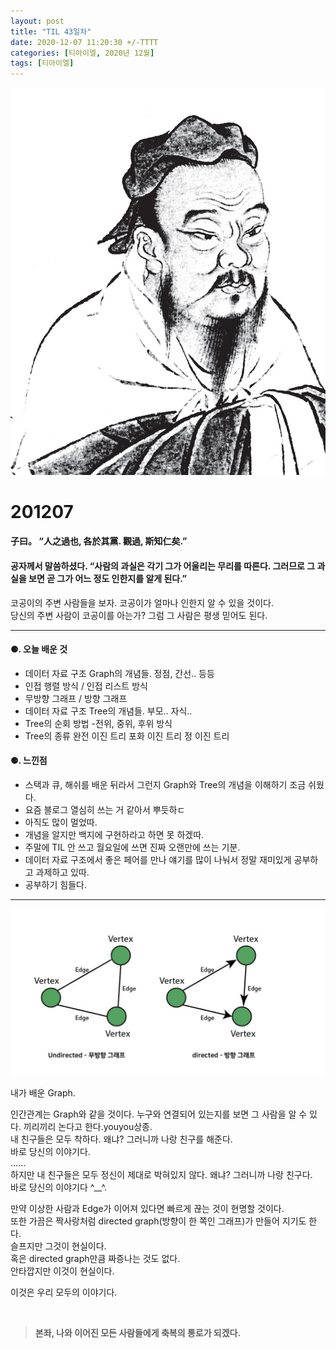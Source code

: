 ```yaml
---
layout: post
title: "TIL 43일차"
date: 2020-12-07 11:20:30 +/-TTTT
categories: [티아이엘, 2020년 12월]
tags: [티아이엘]
---
```


![image](/assets/img/sample/avatar.jpg)

# **201207**

#### **子曰。 “人之過也, 各於其黨. 觀過, 斯知仁矣.”**

#### **공자께서 말씀하셨다. “사람의 과실은 각기 그가 어울리는 무리를 따른다. 그러므로 그 과실을 보면 곧 그가 어느 정도 인한지를 알게 된다.”**

코공이의 주변 사람들을 보자. 코공이가 얼마나 인한지 알 수 있을 것이다.  
당신의 주변 사람이 코공이를 아는가? 그럼 그 사람은 평생 믿어도 된다.

---

#### **⚈. 오늘 배운 것**

- 데이터 자료 구조 Graph의 개념들. 정점, 간선.. 등등
- 인접 행렬 방식 / 인접 리스트 방식
- 무방향 그래프 / 방향 그래프
- 데이터 자료 구조 Tree의 개념들. 부모.. 자식..
- Tree의 순회 방법 -전위, 중위, 후위 방식
- Tree의 종류
  완전 이진 트리
  포화 이진 트리
  정 이진 트리

#### ⚈. 느낀점

- 스택과 큐, 해쉬를 배운 뒤라서 그런지 Graph와 Tree의 개념을 이해하기 조금 쉬웠다.
- 요즘 블로그 열심히 쓰는 거 같아서 뿌듯하ㄷ
- 아직도 많이 멀었따.
- 개념을 알지만 백지에 구현하라고 하면 못 하겠따.
- 주말에 TIL 안 쓰고 월요일에 쓰면 진짜 오랜만에 쓰는 기분.
- 데이터 자료 구조에서 좋은 페어를 만나 얘기를 많이 나눠서 정말 재미있게 공부하고 과제하고 있따.
- 공부하기 힘들다.

---

![image](/assets/img/sample/til5.png)

내가 배운 Graph.

인간관계는 Graph와 같을 것이다. 누구와 연결되어 있는지를 보면 그 사람을 알 수 있다. 끼리끼리 논다고 한다.youyou상종.  
내 친구들은 모두 착하다. 왜냐? 그러니까 나랑 친구를 해준다.  
바로 당신의 이야기다.  
......  
하지만 내 친구들은 모두 정신이 제대로 박혀있지 않다. 왜냐? 그러니까 나랑 친구다.  
바로 당신의 이야기다 ^\_\_^.

만약 이상한 사람과 Edge가 이어져 있다면 빠르게 끊는 것이 현명할 것이다.  
또한 가끔은 짝사랑처럼 directed graph(방향이 한 쪽인 그래프)가 만들어 지기도 한다.  
슬프지만 그것이 현실이다.  
혹은 directed graph만큼 짜증나는 것도 없다.  
안타깝지만 이것이 현실이다.

이것은 우리 모두의 이야기다.

<br>

> **본좌, 나와 이어진 모든 사람들에게 축복의 통로가 되겠다.**
